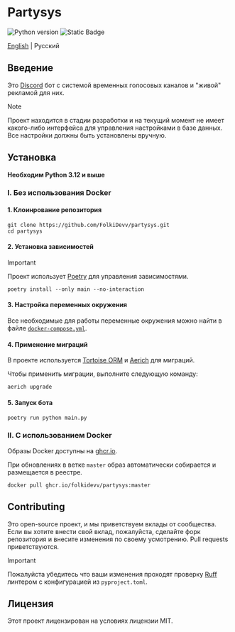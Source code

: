 # Partysys

<p>
    <img alt="Python version" src="https://img.shields.io/badge/python-3.12-blue?link=https%3A%2F%2Fpython.org">
    <img alt="Static Badge" src="https://img.shields.io/badge/discord.py-%5E2.3.2-green?link=https%3A%2F%2Fgithub.com%2FRapptz%2Fdiscord.py">
</p>

[English](./README.md) | Русский

## Введение

Это [Discord](https://discord.com) бот с системой временных голосовых каналов и "живой" рекламой для них.

> [!NOTE]
> Проект находится в стадии разработки и на текущий момент не имеет какого-либо интерфейса
> для управления настройками в базе данных. Все настройки должны быть установлены вручную.

## Установка

**Необходим Python 3.12 и выше**

### I. Без использования Docker
#### 1. Клоинрование репозитория

```shell
git clone https://github.com/FolkiDevv/partysys.git
cd partysys
````

#### 2. Установка зависимостей

> [!IMPORTANT]
> Проект использует [Poetry](https://python-poetry.org/) для управления зависимостями.

```shell
poetry install --only main --no-interaction
````

#### 3. Настройка переменных окружения

Все необходимые для работы переменные окружения можно найти в файле [`docker-compose.yml`](./docker-compose.yml).

#### 4. Применение миграций

В проекте используется [Tortoise ORM](https://tortoise.github.io) и [Aerich](https://github.com/tortoise/aerich) для миграций.

Чтобы применить миграции, выполните следующую команду:
```shell
aerich upgrade
```

#### 5. Запуск бота
```shell
poetry run python main.py
```

### II. С использованием Docker

Образы Docker доступны на [ghcr.io](https://ghcr.io/folkidevv/partysys).

При обновлениях в ветке `master` образ автоматически собирается и размещается в реестре.
```shell
docker pull ghcr.io/folkidevv/partysys:master
```

## Contributing

Это open-source проект, и мы приветствуем вклады от сообщества.
Если вы хотите внести свой вклад, пожалуйста, сделайте форк репозитория и внесите изменения по своему усмотрению. Pull requests приветствуются.

> [!IMPORTANT]
> Пожалуйста убедитесь что ваши изменения проходят проверку [Ruff](https://docs.astral.sh/ruff/) линтером с конфигурацией из `pyproject.toml`.

## Лицензия

Этот проект лицензирован на условиях лицензии MIT.